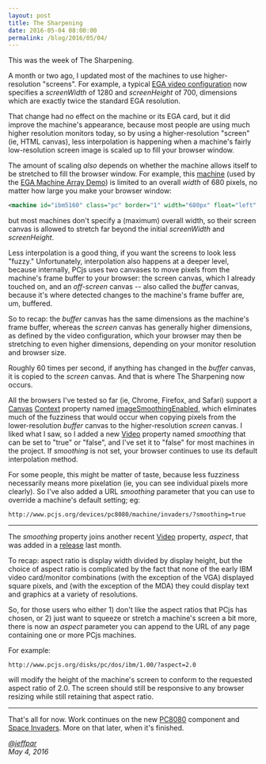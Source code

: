 ```yaml
---
layout: post
title: The Sharpening
date: 2016-05-04 08:00:00
permalink: /blog/2016/05/04/
---
```


This was the week of The Sharpening.

A month or two ago, I updated most of the machines to use higher-resolution "screens".  For example, a typical
[EGA video configuration](/devices/pc/video/ibm/ega/1984-09-13/128kb-autolockfs.xml) now specifies a *screenWidth*
of 1280 and *screenHeight* of 700, dimensions which are exactly twice the standard EGA resolution.

That change had no effect on the machine or its EGA card, but it did improve the machine's appearance, because
most people are using much higher resolution monitors today, so by using a higher-resolution "screen" (ie, HTML canvas),
less interpolation is happening when a machine's fairly low-resolution screen image is scaled up to fill your
browser window.

The amount of scaling *also* depends on whether the machine allows itself to be stretched to fill the browser window.
For example, this [machine](/devices/pc/machine/5160/ega/640kb/array/machine.xml) (used by the
[EGA Machine Array Demo](/devices/pc/machine/5160/ega/640kb/array/)) is limited to an overall *width* of 680 pixels,
no matter how large you make your browser window:

```xml
<machine id="ibm5160" class="pc" border="1" width="680px" float="left" background="#FAEBD7">
```

but most machines don't specify a (maximum) overall width, so their screen canvas is allowed to stretch far beyond
the initial *screenWidth* and *screenHeight*.

Less interpolation is a good thing, if you want the screens to look less "fuzzy."  Unfortunately, interpolation
also happens at a deeper level, because internally, PCjs uses two canvases to move pixels from the machine's frame
buffer to your browser: the screen canvas, which I already touched on, and an *off-screen* canvas -- also called the
*buffer* canvas, because it's where detected changes to the machine's frame buffer are, um, buffered.

So to recap: the *buffer* canvas has the same dimensions as the machine's frame buffer, whereas the *screen* canvas
has generally higher dimensions, as defined by the video configuration, which your browser may then be stretching to
even higher dimensions, depending on your monitor resolution and browser size.

Roughly 60 times per second, if anything has changed in the *buffer* canvas, it is copied to the *screen* canvas.
And that is where The Sharpening now occurs.

All the browsers I've tested so far (ie, Chrome, Firefox, and Safari) support a
[Canvas](https://developer.mozilla.org/en-US/docs/Web/API/Canvas_API)
[Context](https://developer.mozilla.org/en-US/docs/Web/API/CanvasRenderingContext2D) property named
[imageSmoothingEnabled](https://developer.mozilla.org/en-US/docs/Web/API/CanvasRenderingContext2D/imageSmoothingEnabled),
which eliminates much of the fuzziness that would occur when copying pixels from the lower-resolution *buffer* canvas
to the higher-resolution *screen* canvas.  I liked what I saw, so I added a new [Video](/docs/pcjs/video/) property
named *smoothing* that can be set to "true" or "false", and I've set it to "false" for most machines in the project.
If *smoothing* is not set, your browser continues to use its default interpolation method.

For some people, this might be matter of taste, because less fuzziness necessarily means more pixelation (ie, you
can see individual pixels more clearly).  So I've also added a URL *smoothing* parameter that you can use to override
a machine's default setting; eg:

	http://www.pcjs.org/devices/pc8080/machine/invaders/?smoothing=true

---

The *smoothing* property joins another recent [Video](/docs/pcjs/video/) property, *aspect*, that was added in a
[release](https://github.com/jeffpar/pcjs/releases/tag/v1.21.5) last month.

To recap: aspect ratio is display width divided by display height, but the choice of aspect ratio is complicated by
the fact that none of the early IBM video card/monitor combinations (with the exception of the VGA) displayed square
pixels, and (with the exception of the MDA) they could display text and graphics at a variety of resolutions.

So, for those users who either 1) don't like the aspect ratios that PCjs has chosen, or 2) just want to squeeze or
stretch a machine's screen a bit more, there is now an *aspect* parameter you can append to the URL of any page
containing one or more PCjs machines.

For example:

	http://www.pcjs.org/disks/pc/dos/ibm/1.00/?aspect=2.0
	
will modify the height of the machine's screen to conform to the requested aspect ratio of 2.0. The screen should still
be responsive to any browser resizing while still retaining that aspect ratio.

---

That's all for now.  Work continues on the new [PC8080](/modules/pc8080/) component and
[Space Invaders](/devices/pc8080/machine/invaders/).  More on that later, when it's finished.

*[@jeffpar](http://twitter.com/jeffpar)*  
*May 4, 2016*
